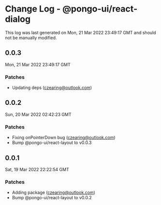 # Change Log - @pongo-ui/react-dialog

This log was last generated on Mon, 21 Mar 2022 23:49:17 GMT and should not be manually modified.

<!-- Start content -->

## 0.0.3

Mon, 21 Mar 2022 23:49:17 GMT

### Patches

- Updating deps (czearing@outlook.com)

## 0.0.2

Sun, 20 Mar 2022 02:42:23 GMT

### Patches

- Fixing onPointerDown bug (czearing@outlook.com)
- Bump @pongo-ui/react-layout to v0.0.3

## 0.0.1

Sat, 19 Mar 2022 22:22:54 GMT

### Patches

- Adding package (czearing@outlook.com)
- Bump @pongo-ui/react-layout to v0.0.2
